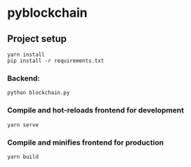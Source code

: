 # pyblockchain

## Project setup
```
yarn install
pip install -r requirements.txt
```

### Backend:
```
python blockchain.py
```

### Compile and hot-reloads frontend for development
```
yarn serve
```

### Compile and minifies frontend for production
```
yarn build
```
